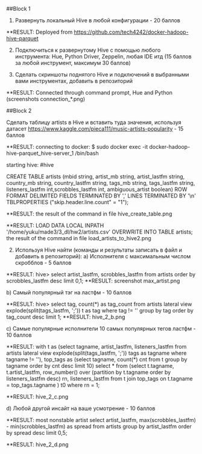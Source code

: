 ##Block 1

1) Развернуть локальный Hive в любой конфигурации - 20 баллов

**RESULT:
Deployed from https://github.com/tech4242/docker-hadoop-hive-parquet

2) Подключиться к развернутому Hive с помощью любого инструмента: Hue, Python
Driver, Zeppelin, любая IDE итд (15 баллов за любой инструмент, максимум 30
баллов)

3) Сделать скриншоты поднятого Hive и подключений в выбранными вами
инструментах, добавить в репозиторий

**RESULT:
Connected through command prompt, Hue and Python (screenshots connection_*.png)

##Block 2

Сделать таблицу artists в Hive и вставить туда значения, используя датасет
https://www.kaggle.com/pieca111/music-artists-popularity - 15 баллов

**RESULT:
connecting to docker:
$ sudo docker exec -it docker-hadoop-hive-parquet_hive-server_1 /bin/bash

starting hive:
#hive

CREATE TABLE artists (mbid string, artist_mb string, artist_lastfm string, country_mb string, country_lastfm string, tags_mb string, tags_lastfm string, listeners_lastfm  int,scrobbles_lastfm int, ambiguous_artist boolean)  ROW FORMAT DELIMITED FIELDS TERMINATED BY ',' LINES TERMINATED BY '\n' TBLPROPERTIES ("skip.header.line.count" = "1");

**RESULT:
the result of the command in file hive_create_table.png

**RESULT:
 LOAD DATA LOCAL INPATH '/home/yuku/made3/3_dl/hw2/artists.csv' OVERWRITE INTO TABLE artists;
the result of the command in file load_artists_to_hive2.png

2) Используя Hive найти (команды и результаты записать в файл и добавить в
репозиторий):
a) Исполнителя с максимальным числом скробблов - 5 баллов

**RESULT:
hive> select artist_lastfm, scrobbles_lastfm from artists order by scrobbles_lastfm desc limit 0,1;
**RESULT:
screenshot max_artist.png

b) Самый популярный тэг на ластфм - 10 баллов

**RESULT:
hive> select tag, count(*) as tag_count from artists lateral view explode(split(tags_lastfm, ';')) t as tag where tag != '' group by tag order by tag_count desc limit 1;
**RESULT:
hive_2_b.png

c) Самые популярные исполнители 10 самых популярных тегов ластфм - 10
баллов

**RESULT:
with t as (select  tagname, artist_lastfm,  listeners_lastfm  from artists  lateral view explode(split(tags_lastfm, ';')) tags as tagname where tagname != ''),
     top_tags as (select tagname, count(*) cnt from t group by tagname order by cnt desc limit 10) 
select * 
     from 
     (select t.tagname, t.artist_lastfm, row_number() over (partition by t.tagname order by listeners_lastfm desc) rn, listeners_lastfm from t
         join top_tags
         on t.tagname = top_tags.tagname 
     ) t0
     where rn = 1;

**RESULT:
hive_2_c.png

d) Любой другой инсайт на ваше усмотрение - 10 баллов

**RESULT:
most nonstable artist
select artist_lastfm,  max(scrobbles_lastfm) - min(scrobbles_lastfm)  as spread  from artists group by artist_lastfm order by spread desc limit 0,5;

**RESULT:
hive_2_d.png
